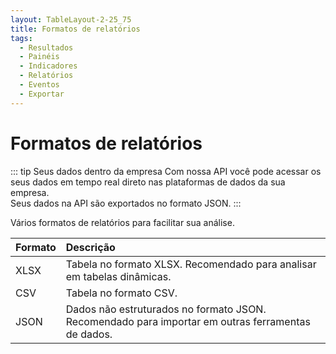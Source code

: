```yaml
---
layout: TableLayout-2-25_75
title: Formatos de relatórios
tags:
  - Resultados
  - Painéis
  - Indicadores
  - Relatórios
  - Eventos
  - Exportar
---
```


# Formatos de relatórios

::: tip Seus dados dentro da empresa
Com nossa API você pode acessar os seus dados em tempo real direto nas plataformas de dados da sua empresa.<br>
Seus dados na API são exportados no formato JSON.
:::

Vários formatos de relatórios para facilitar sua análise.

| Formato | Descrição                                                                                         |
| :------ | :------------------------------------------------------------------------------------------------ |
| XLSX    | Tabela no formato XLSX. Recomendado para analisar em tabelas dinâmicas.                           |
| CSV     | Tabela no formato CSV.                                                                            |
| JSON    | Dados não estruturados no formato JSON. Recomendado para importar em outras ferramentas de dados. |
